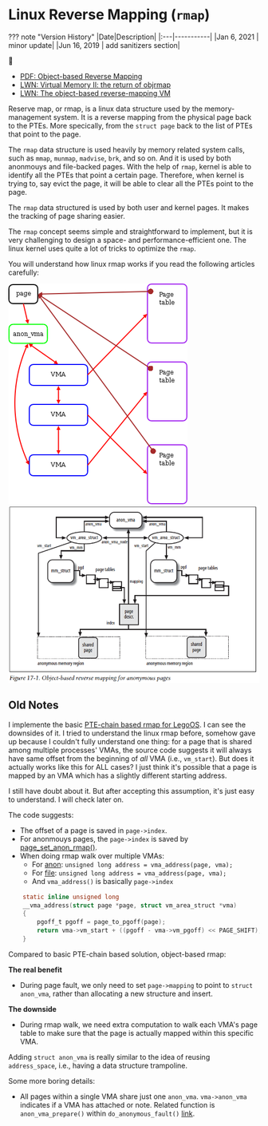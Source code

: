 # Linux Reverse Mapping (`rmap`)

??? note "Version History"
	|Date|Description|
	|:---|-----------|
	|Jan 6, 2021 | minor update|
	|Jun 16, 2019 | add sanitizers section|

:octopus:

- [PDF: Object-based Reverse Mapping](https://landley.net/kdocs/ols/2004/ols2004v2-pages-71-74.pdf)
- [LWN: Virtual Memory II: the return of objrmap](https://lwn.net/Articles/75198/)
- [LWN: The object-based reverse-mapping VM](https://lwn.net/Articles/23732/)

Reserve map, or rmap, is a linux data structure used by the memory-management system.
It is a reverse mapping from the physical page back to the PTEs.
More specically, from the `struct page` back to the list of PTEs that point to the page.

The `rmap` data structure is used heavily by memory related system calls,
such as `mmap`, `munmap`, `madvise`, `brk`, and so on.
And it is used by both anonmouys and file-backed pages.
With the help of `rmap`, kernel is able to identify all the PTEs that point
a certain page. Therefore, when kernel is trying to, say evict the page,
it will be able to clear all the PTEs point to the page.

The `rmap` data structured is used by both user and kernel pages.
It makes the tracking of page sharing easier.

The `rmap` concept seems simple and straightforward to implement,
but it is very challenging to design a space- and performance-efficient one.
The linux kernel uses quite a lot of tricks to optimize the `rmap`.

You will understand how linux rmap works if you read the following articles carefully:

![img_1](notes_rmap1.png)
![img_2](notes_rmap2.png)

## Old Notes

I implemente the basic [PTE-chain based rmap for LegoOS](http://lastweek.io/lego/pcache/rmap/).
I can see the downsides of it. I tried to understand the
linux rmap before, somehow gave up because I couldn't fully
understand one thing:
for a page that is shared among multiple processes' VMAs, the source code
suggests it will always have same offset from the beginning of
_all_ VMA (i.e., `vm_start`). But does it actually works like this
for ALL cases? I just think it's possible that a page is mapped
by an VMA which has a slightly different starting address.

I still have doubt about it. But after accepting this assumption,
it's just easy to understand. I will check later on.

The code suggests:

- The offset of a page is saved in `page->index`.
- For anonmouys pages, the `page->index` is saved by [page_set_anon_rmap()](https://github.com/torvalds/linux/blob/e93c9c99a629c61837d5a7fc2120cd2b6c70dbdd/mm/rmap.c#L1027).
- When doing rmap walk over multiple VMAs:
  - For [anon](https://github.com/torvalds/linux/blob/e93c9c99a629c61837d5a7fc2120cd2b6c70dbdd/mm/rmap.c#L1824): `unsigned long address = vma_address(page, vma);`
  - For [file](https://github.com/torvalds/linux/blob/e93c9c99a629c61837d5a7fc2120cd2b6c70dbdd/mm/rmap.c#L1878): `unsigned long address = vma_address(page, vma);`
  - And  `vma_address()` is basically `page->index`

```c
	static inline unsigned long
	__vma_address(struct page *page, struct vm_area_struct *vma)
	{
		pgoff_t pgoff = page_to_pgoff(page);
		return vma->vm_start + ((pgoff - vma->vm_pgoff) << PAGE_SHIFT);
	}
```

Compared to basic PTE-chain based solution, object-based rmap:

__The real benefit__

- During page fault, we only need to set `page->mapping` to point to `struct anon_vma`,
  rather than allocating a new structure and insert.

__The downside__

- During rmap walk, we need extra computation to walk each VMA's page table
  to make sure that the page is actually mapped within this specific VMA.

Adding `struct anon_vma` is really similar to the idea of reusing `address_space`,
i.e., having a data structure trampoline.


Some more boring details:

- All pages within a single VMA share just one `anon_vma`.
  `vma->anon_vma` indicates if a VMA has attached or note.
  Related function is `anon_vma_prepare()` within `do_anonymous_fault()` [link](https://github.com/torvalds/linux/blob/e93c9c99a629c61837d5a7fc2120cd2b6c70dbdd/mm/memory.c#L2948).
